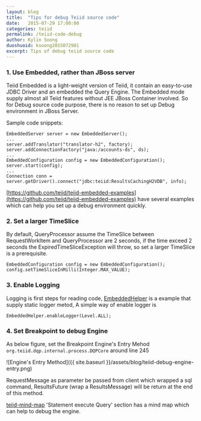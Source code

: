 ```yaml
---
layout: blog
title:  "Tips for debug Teiid source code"
date:   2015-07-29 17:00:00
categories: teiid
permalink: /teiid-code-debug
author: Kylin Soong
duoshuoid: ksoong2015072901
excerpt: Tips of debug teiid source code
---
```


### 1. Use Embedded, rather than JBoss server

Teiid Embedded is a light-weight version of Teiid, it contain an easy-to-use JDBC Driver and an embedded the Query Engine. The Embedded mode supply almost all Teiid features without JEE JBoss Container involved. So for Debug source code purpose, there is no reason to set up Debug environment in JBoss Server.

Sample code snippets:

~~~
EmbeddedServer server = new EmbeddedServer();
...
server.addTranslator("translator-h2", factory);
server.addConnectionFactory("java:/accounts-ds", ds);
...
EmbeddedConfiguration config = new EmbeddedConfiguration();
server.start(config);
...
Connection conn = server.getDriver().connect("jdbc:teiid:ResultsCachingH2VDB", info);
~~~

[https://github.com/teiid/teiid-embedded-examples](https://github.com/teiid/teiid-embedded-examples) have several examples which can help you set up a debug environment quickly.

### 2. Set a larger TimeSlice

By default, QueryProcessor assume the TimeSlice between RequestWorkItem and QueryProcessor are 2 seconds, if the time exceed 2 seconds the ExpiredTimeSliceException will throw, so set a larger TimeSlice is a prerequisite.

~~~
EmbeddedConfiguration config = new EmbeddedConfiguration();
config.setTimeSliceInMilli(Integer.MAX_VALUE);
~~~

### 3. Enable Logging

Logging is first steps for reading code, [EmbeddedHelper](https://raw.githubusercontent.com/teiid/teiid-embedded-examples/master/common/src/main/java/org/teiid/example/EmbeddedHelper.java) is a example that supply static logger metod, A simple way of enable logger is 

~~~
EmbeddedHelper.enableLogger(Level.ALL);
~~~

### 4. Set Breakpoint to debug Engine

As below figure, set the Breakpoint Engine's Entry Mehod `org.teiid.dqp.internal.process.DQPCore` around line 245

![Engine's Entry Method]({{ site.baseurl }}/assets/blog/teiid-debug-engine-entry.png)

RequestMessage as parameter be passed from client which wrapped a sql command, ResultsFuture<ResultsMessage> (wrap a ResultsMessage) will be return at the end of this method.

[teiid-mind-map](http://ksoong.org/teiid-mind-map/) 'Statement execute Query' section has a mind map which can help to debug the engine.
